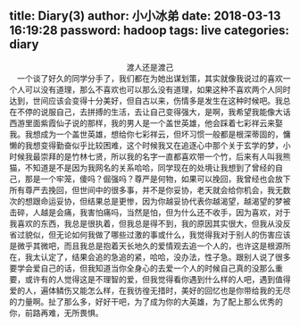 title: Diary(3)
author: 小小冰弟
date: 2018-03-13 16:19:28
password: hadoop
tags: live
categories: diary
---
<center>渡人还是渡己</center>
&emsp;一个<!--more-->谈了好久的同学分手了，我们都在为她出谋划策，其实就像我说过的喜欢一个人可以没有道理，那么不喜欢也可以那么没有道理，如果这种不喜欢两个人同时达到，世间应该会变得十分美好，但自古以来，伤情多是发生在这种时候吧。我总在不停的说服自己，去拼搏的生活，去让自己变得强大，是啊，我希望我能像大话西游里面紫霞仙子说的那样，我的男人是一个盖世英雄，他会踩着七彩祥云来娶我。我想成为一个盖世英雄，想给你七彩祥云，但坏习惯一般都是根深蒂固的，慵懒的我想变得勤奋似乎比较困难，这个时候我又在追逐心中那个关于玄学的梦，小时候我最崇拜的是竹林七贤，所以我的名字一直都喜欢带一个竹，后来有人叫我熊猫，不知道是不是因为我网名的关系哈哈，同学现在的处境让我想到了曾经的自己，那是一个牢笼，傻吗？倔强吗？尊严是何物，如果可以挽回，我曾经也会放下所有尊严去挽回，但世间中的很多事，并不是你妥协，老天就会给你机会，我无数次的想跟命运妥协，但结果总是更惨，因为你越妥协代表你越渴望，越渴望的梦被击碎，人越是会痛，我害怕痛吗，当然是怕，但为什么还不收手，因为喜欢，对于我喜欢的东西，我总是很执着，但我总是得不到，我的原因其实很大，但我从没反省过貌似，但无论如何我做了哪些过激的事或什么，我觉得我对于别人的伤害应该是微乎其微吧，而且我总是抱着天长地久的爱情观去追一个人的，也许这是根源所在，我太认定了，结果会追的急追的紧，哈哈，没办法，性子急。跟别人说了很多要学会爱自己的话，但我知道当你全身心的去爱一个人的时候自己真的没那么重要，或许有的人觉得这是不理智的爱，但我觉得看你遇到什么样的人吧，遇到值得爱的人，遍体鳞伤又能怎么样，在我彷徨无措时，美好的回忆也是你带给我的无尽的力量啊。扯了那么多，好好干吧，为了成为你的大英雄，为了配上那么优秀的你，前路再难，无所畏惧。
  
               
 